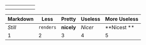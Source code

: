 |   |   |   |   |   |   |
|---|--:|---|---|---|---|
|   |   |   |   |   |   |
|   |   |   |   |   |   |




Markdown | Less | Pretty | Useless | More Useless
--- | --- | --- | --- | --- 
*Still* | `renders` | **nicely** | *Nicer* | **Nicest **
1 | 2 | 3 | 4 | 5
